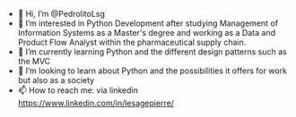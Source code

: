 - 👋 Hi, I’m @PedrolitoLsg
- 👀 I’m interested in Python Development after studying Management of Information Systems as a Master's degree and working as a Data and Product Flow Analyst within the pharmaceutical supply chain.
- 🌱 I’m currently learning Python and the different design patterns such as the MVC
- 💞️ I’m looking to learn about Python and the possibilities it offers for work but also as a society
- 📫 How to reach me: via linkedin https://www.linkedin.com/in/lesagepierre/

<!---
PedrolitoLsg/PedrolitoLsg is a ✨ special ✨ repository because its `README.md` (this file) appears on your GitHub profile.
You can click the Preview link to take a look at your changes.
--->

